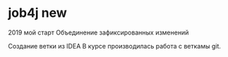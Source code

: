 # job4j new

2019 мой старт
Объединение зафиксированных изменений

Создание ветки из IDEA
В курсе производилась работа с веткамы git.